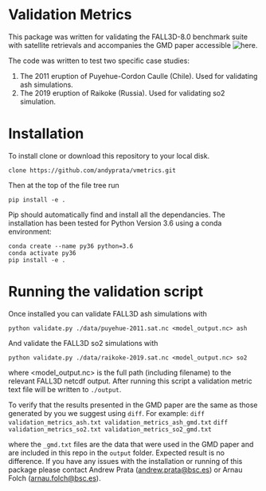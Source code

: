 # Validation Metrics
This package was written for validating the FALL3D-8.0 benchmark suite with satellite retrievals and accompanies the GMD paper accessible ![here](https://gmd.copernicus.org/preprints/gmd-2020-166/).

The code was written to test two specific case studies:
1. The 2011 eruption of Puyehue-Cordon Caulle (Chile). Used for validating ash simulations.
1. The 2019 eruption of Raikoke (Russia). Used for validating so2 simulation.

# Installation
To install clone or download this repository to your local disk.
```
clone https://github.com/andyprata/vmetrics.git
``` 

Then at the top of the file tree run
```
pip install -e .
```

Pip should automatically find and install all the dependancies. The installation has been tested for Python Version 3.6 using a conda environment:
```
conda create --name py36 python=3.6
conda activate py36
pip install -e .
```

# Running the validation script
Once installed you can validate FALL3D ash simulations with
```
python validate.py ./data/puyehue-2011.sat.nc <model_output.nc> ash
```
And validate the FALL3D so2 simulations with
```
python validate.py ./data/raikoke-2019.sat.nc <model_output.nc> so2
```

where <model_output.nc> is the full path (including filename) to the relevant FALL3D netcdf output. After running this script a validation metric text file will be written to `./output`. 

To verify that the results presented in the GMD paper are the same as those generated by you we suggest using `diff`. For example:
```diff validation_metrics_ash.txt validation_metrics_ash_gmd.txt```
```diff validation_metrics_so2.txt validation_metrics_so2_gmd.txt```

where the `_gmd.txt` files are the data that were used in the GMD paper and are included in this repo in the `output` folder. Expected result is no difference. If you have any issues with the installation or running of this package please contact Andrew Prata (andrew.prata@bsc.es) or Arnau Folch (arnau.folch@bsc.es).

